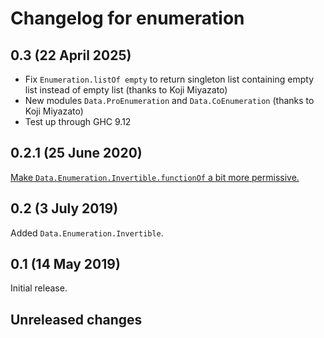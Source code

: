 # Changelog for enumeration

## 0.3 (22 April 2025)

- Fix `Enumeration.listOf empty` to return singleton list containing
  empty list instead of empty list (thanks to Koji Miyazato)
- New modules `Data.ProEnumeration` and `Data.CoEnumeration` (thanks
  to Koji Miyazato)
- Test up through GHC 9.12

## 0.2.1 (25 June 2020)

[Make `Data.Enumeration.Invertible.functionOf` a bit more permissive.](https://github.com/byorgey/enumeration/commit/59090f46ce01d7eda7371ba673fe54763b96c97e)

## 0.2 (3 July 2019)

Added `Data.Enumeration.Invertible`.

## 0.1 (14 May 2019)

Initial release.

## Unreleased changes
